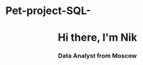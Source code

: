 # Pet-project-SQL-
<div id="header" align="center">
	<h1>Hi there, I'm Nik</h1>
	<h3>Data Analyst from Moscow</h3>
</div>

